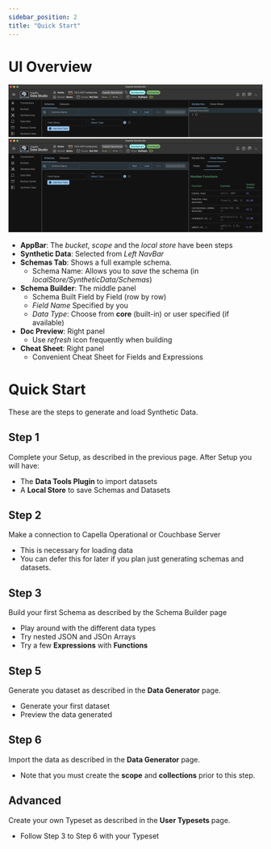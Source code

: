```yaml
---
sidebar_position: 2
title: "Quick Start"
---
```


# UI Overview

![synth-overview-1](/img/synthetic/synth-overview-1.png)
![synth-overview-2](/img/synthetic/synth-overview-2.png)

- **AppBar**: The _bucket_, _scope_ and the _local store_ have been steps
- **Synthetic Data**: Selected from _Left NavBar_
- **Schemas Tab**: Shows a full example schema.
  - Schema Name: Allows you to _save_ the schema (in _localStore/SyntheticData/Schemas_)
- **Schema Builder**: The middle panel
  - Schema Built Field by Field (row by row)
  - _Field Name_ Specified by you
  - _Data Type_: Choose from **core** (built-in) or user specified (if available)
- **Doc Preview**: Right panel
  - Use _refresh_ icon frequently when building
- **Cheat Sheet**: Right panel
  - Convenient Cheat Sheet for Fields and Expressions

# Quick Start

These are the steps to generate and load Synthetic Data.

## Step 1

Complete your Setup, as described in the previous page. After Setup you will have:

- The **Data Tools Plugin** to import datasets
- A **Local Store** to save Schemas and Datasets

## Step 2

Make a connection to Capella Operational or Couchbase Server

- This is necessary for loading data
- You can defer this for later if you plan just generating schemas and datasets.

## Step 3

Build your first Schema as described by the Schema Builder page

- Play around with the different data types
- Try nested JSON and JSOn Arrays
- Try a few **Expressions** with **Functions**

## Step 5

Generate you dataset as described in the **Data Generator** page.

- Generate your first dataset
- Preview the data generated

## Step 6

Import the data as described in the **Data Generator** page.

- Note that you must create the **scope** and **collections** prior to this step.

## Advanced

Create your own Typeset as described in the **User Typesets** page.

- Follow Step 3 to Step 6 with your Typeset
